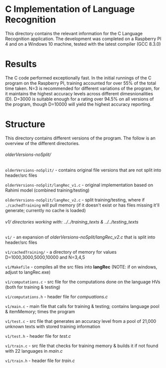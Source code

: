 # C Implementation of Language Recognition
This directory contains the relevant information for the C Language Recognition application. The development
was completed on a Raspberry PI 4 and on a Windows 10 machine, tested with the latest compiler (GCC 8.3.0)

# Results
The C code performed exceptionally fast. In the initial runnings of the C program on the Raspberry PI, training
accounted for over 55% of the total time taken. N=3 is recommended for different variations of the program, for it
maintains the highest accuracy levels across different dimesnionalities (D). D=3000 is suitable enough for a rating
over 94.5% on all versions of the program, though D=10000 will yield the highest accuracy reporting.

# Structure
This directory contains different versions of the program. The follow is an overview of the different directories.

###### olderVersions-noSplit/
`olderVersions-noSplit/` - contains original file versions that are not split into header/src files

`olderVersions-noSplit/langRec_v1.c` - original implementation based on Rahimi model (combined training/testing)

`olderVersions-noSplit/langRec_v2.c` - split training/testing, where if `./cachedTraining` will pull memory (if it doesn't exist
or has files missing it'll generate; currently no cache is loaded)

###### v1/ *directories working with: ../../training_texts & ../../testing_texts*
`v1/` - an expansion of *olderVersions-noSplit/langRec_v2.c* that is split into header/src files

`v1/cachedTraining/` - a directory of memory for values D=1000,3000,5000,10000 and N=3,4,5

`v1/Makefile` - compiles all the src files into **langRec** (NOTE: if on windows, adjust to langRec.exe)

`v1/computations.c` - src file for the computations done on the language HVs (both for training & testing)

`v1/computations.h` - header file for *compuations.c*

`v1/main.c` - main file that calls for training & testing; contains language pool & itemMemory; times the program

`v1/test.c` - src file that generates an accuracy level from a pool of 21,000 unknown texts with stored training information

`v1/test.h` - header file for *test.c*

`v1/train.c` - src file that checks for training memory & builds it if not found with 22 languages in *main.c*

`v1/train.h` - header file for *train.c*


